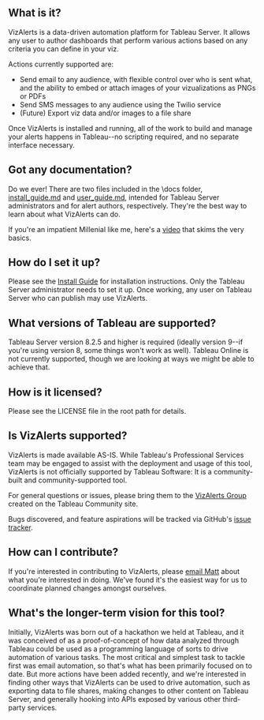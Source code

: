 ## What is it?

VizAlerts is a data-driven automation platform for Tableau Server. It allows any user to author dashboards that perform various actions based on any criteria you can define in your viz.

Actions currently supported are:

* Send email to any audience, with flexible control over who is sent what, and the ability to embed or attach images of your vizualizations as PNGs or PDFs
* Send SMS messages to any audience using the Twilio service
* (Future) Export viz data and/or images to a file share

Once VizAlerts is installed and running, all of the work to build and manage your alerts happens in Tableau--no scripting required, and no separate interface necessary.

## Got any documentation?

Do we ever! There are two files included in the \docs folder, [install_guide.md](docs/install_guide.md) and [user_guide.md](docs/user_guide.md), intended for Tableau Server administrators and for alert authors, respectively. They're the best way to learn about what VizAlerts can do.

If you're an impatient Millenial like me, here's a [video](https://www.youtube.com/watch?v=NQW3w64cXiU&t=22s) that skims the very basics.

## How do I set it up?

Please see the [Install Guide](docs/install_guide.md) for installation instructions. Only the Tableau Server administrator needs to set it up. Once working, any user on Tableau Server who can publish may use VizAlerts.

## What versions of Tableau are supported?

Tableau Server version 8.2.5 and higher is required (ideally version 9--if you're using version 8, some things won't work as well). Tableau Online is not currently supported, though we are looking at ways we might be able to achieve that.

## How is it licensed?

Please see the LICENSE file in the root path for details.

## Is VizAlerts supported?

VizAlerts is made available AS-IS. While Tableau's Professional Services team may be engaged to assist with the deployment and usage of this tool, VizAlerts is not officially supported by Tableau Software: It is a community-built and community-supported tool.

For general questions or issues, please bring them to the [VizAlerts Group](http://community.tableau.com/vizalerts) created on the Tableau Community site.

Bugs discovered, and feature aspirations will be tracked via GitHub's [issue tracker](https://github.com/tableau/VizAlerts/issues).

## How can I contribute?

If you're interested in contributing to VizAlerts, please [email Matt](http://tinymailto.com/a65f) about what you're interested in doing. We've found it's the easiest way for us to coordinate planned changes amongst ourselves.

## What's the longer-term vision for this tool?

Initially, VizAlerts was born out of a hackathon we held at Tableau, and it was conceived of as a proof-of-concept of how data analyzed through Tableau could be used as a programming language of sorts to drive automation of various tasks. The most critical and simplest task to tackle first was email automation, so that's what has been primarily focused on to date. But more actions have been added recently, and we're interested in finding other ways that VizAlerts can be used to drive automation, such as exporting data to file shares, making changes to other content on Tableau Server, and generally hooking into APIs exposed by various other third-party services.
